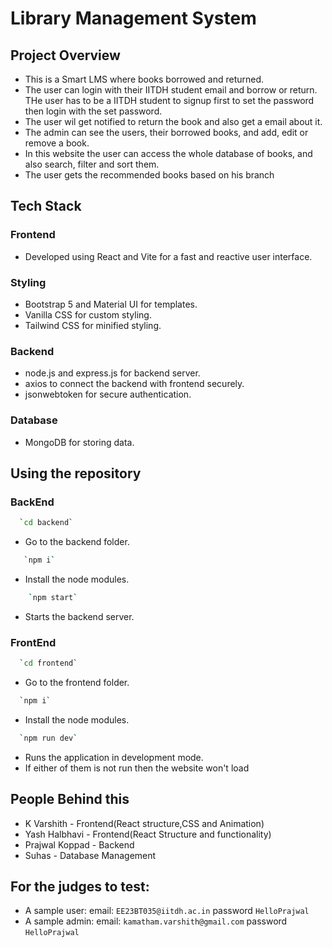 # Library Management System #

## Project Overview ##
- This is a Smart LMS where books borrowed and returned.
- The user can login with their IITDH student email and borrow or return. THe user has to be a IITDH student to signup first to set the password then login with the set password.
- The user wil get notified to return the book and also get a email about it.
- The admin can see the users, their borrowed books, and add, edit or remove a book.
- In this website the user can access the whole database of books, and also search, filter and sort them.
- The user gets the recommended books based on his branch
## Tech Stack
### Frontend
- Developed using React and Vite for a fast and reactive user interface.
### Styling
- Bootstrap 5 and Material UI for templates.
- Vanilla CSS for custom styling.
- Tailwind CSS for minified styling.
### Backend
- node.js and express.js for backend server.
- axios to connect the backend with frontend securely.
- jsonwebtoken for secure authentication.
### Database
- MongoDB for storing data.

## Using the repository
### BackEnd 
```bash
  `cd backend`
```
- Go to the backend folder.
```bash
   `npm i`
```
- Install the node modules.
```bash
    `npm start`
```
- Starts the backend server.

### FrontEnd 
```bash
  `cd frontend`
```
- Go to the frontend folder.
```bash
  `npm i`
```
- Install the node modules.
```bash
  `npm run dev`
```
- Runs the application in development mode.
- If either of them is not run then the website won't load

## People Behind this
  * K Varshith - Frontend(React structure,CSS and Animation)
  * Yash Halbhavi - Frontend(React Structure and functionality)
  * Prajwal Koppad - Backend
  * Suhas - Database Management
## For the judges to test:
- A sample user:
email: ```EE23BT035@iitdh.ac.in```
password ```HelloPrajwal```
- A sample admin:
email: ```kamatham.varshith@gmail.com```
password ```HelloPrajwal```
